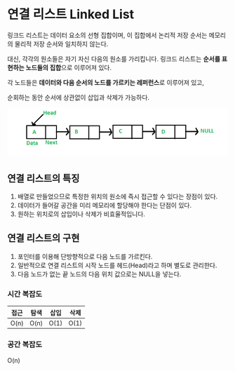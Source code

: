 # 연결 리스트 Linked List 

링크드 리스트는 데이터 요소의 선형 집합이며, 이 집합에서 논리적 저장 순서는 메모리의 물리적 저장 순서와 일치하지 않는다.  

대신, 각각의 원소들은 자기 자신 다음의 원소를 가리킵니다. 링크드 리스트는 **순서를 표현하는 노드들의 집합**으로 이루어져 있다.

각 노드들은 **데이터와 다음 순서의 노드를 가르키는 레퍼런스**로 이루어져 있고, 

순회하는 동안 순서에 상관없이 삽입과 삭제가 가능하다. 


![linked_list](../images/Linkedlist.png)


## 연결 리스트의 특징

1) 배열로 만들었으므로 특정한 위치의 원소에 즉시 접근할 수 있다는 장점이 있다. 
2) 데이터가 들어갈 공간을 미리 메모리에 할당해야 한다는 단점이 있다. 
3) 원하는 위치로의 삽입이나 삭제가 비효율적입니다.

## 연결 리스트의 구현 

1) 포인터를 이용해 단방향적으로 다음 노드를 가르킨다.
2) 일반적으로 연결 리스트의 시작 노드를 헤드(Head)라고 하며 별도로 관리한다.
3) 다음 노드가 없는 끝 노드의 다음 위치 값으로는 NULL을 넣는다.


### 시간 복잡도 

| 접근 | 탐색 |	삽입 | 삭제 |
|-----|-----|-----|-----|
|O(n) |	O(n)| O(1)| O(1)|

### 공간 복잡도 

O(n)